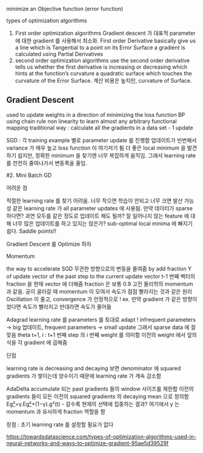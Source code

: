 minimize an Objective function (error function)

types of optimization algorithms
1. First order optimization algorithms
Gradient descent  가 대표적
 parameter 에 대한  gradient 를 사용해서 최소화.
First order Derivative basically give us a line which is Tangential to a point on its Error Surface
a gradient is calculated using Partial Derivatives
2. second order optimization algorithms
use the second order derivative 
 tells us whether the first derivative is increasing or decreasing which hints at the function’s curvature
 a quadratic surface which touches the curvature of the Error Surface.
 계산 비용은 높지만, curvature of Surface.



## Gradient Descent

used to update weights in a direction of minimizing the loss function
BP using chain rule
non linearity to learn almost any arbitrary functional mapping
traditional way : calculate all the gradients in a data set - 1 update


SGD :  각  training example  별로  parameter update 를 진행함
업데이트가 빈번해서  variance 가 매우 높고  loss function 이 여기저기 튐
 더 좋은  local minimum 을 발견하기 쉽지만,    정확한  minimum 을 찾기엔 너무 복잡하게 움직임.
그래서  learning rate 를 천천히 줄여나가서 변동폭을 줄임.


#2. Mini Batch GD 



어려운 점

적절한  learning rate 를 찾기 어려움.  너무 작으면 학습이 안되고 너무 크면 발산 가능성
같은  learning rate 가  all parameter updates 에 사용됨. 만약 데이터가  sparse 하다면?
과연 모두를 같은 정도로 업데이트 해도 될까? 잘 일어나지 않는  feature 에 대해 너무 많은 업데이트를 하고 있지는 않은가?
 sub-optimal local minima 에 빠지기 쉽다.  Saddle points!! 


Gradient Descent  를 Optimize 하자


 Momentum

the way to accelerate SGD
 무관한 방향으로의 변동을 줄여줌
 by add fraction Y  of update vector of the past step to the current update vector
  t-1 번째 벡터의  fraction 을   현재  vector 에 더해줌
 fraction 은 보통  0.9 
 고전 물리학의  momentum 과 같음. 공이 굴러갈 때  momentum 이 모여서 속도가 점점 빨라지는 것과 같은 원리
 Oscillation 이 줄고,  convergence 가 안정적으로 !
 ex.  만약  gradient 가 같은 방향이었다면 속도가 빨라지고 반대라면 속도가 줄어듦
 
 
 Adagrad
learning rate  를  parameters 를 토대로  adapt !
 infrequent parameters ->   big  업데이트,  frequent parameters -> small update
그래서   sparse data 에 잘 맞음
 theta t+1, i  :   t+1  번째  step 의  i 번째  weight 를 의미함
이전의  weight 에서 앞의 식을  각  gradient 에 곱해줌
 
  단점

learning rate is  decreasing and decaying
 보면   denominator 에  squared gradients 가  쌓이는데 양수이기 때문에  learning rate 가 계속 감소함





AdaDelta
accumulate 되는  past gradients 들의  window  사이즈를 제한함
이전의  gradients 들이  모든 이전의 squared gradients 의 decaying mean 으로 정의함
 E[g²](t)=γ.E[g²](t−1)+(1−γ).g²(t) - 갈수록 현재의 선택에 집중하는 결과?
여기에서  y 는  momentum  과 유사하게  fraction  역할을 함

장점 : 초기  learning rate 를 설정할 필요가 없다



https://towardsdatascience.com/types-of-optimization-algorithms-used-in-neural-networks-and-ways-to-optimize-gradient-95ae5d39529f
